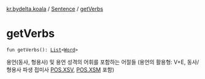 [kr.bydelta.koala](../index.md) / [Sentence](index.md) / [getVerbs](./get-verbs.md)

# getVerbs

`fun getVerbs(): `[`List`](https://kotlinlang.org/api/latest/jvm/stdlib/kotlin.collections/-list/index.html)`<`[`Word`](../-word/index.md)`>`

용언(동사, 형용사) 및 용언 성격의 어휘를 포함하는 어절들 (용언의 활용형: V+E, 동사/형용사 파생 접미사 [POS.XSV](../-p-o-s/-x-s-v.md), [POS.XSM](../-p-o-s/-x-s-m.md) 포함)

